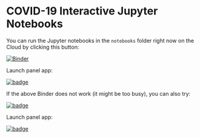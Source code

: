 # COVID-19 Interactive Jupyter Notebooks

You can run the Jupyter notebooks in the `notebooks` folder right now on the Cloud by clicking this button:

[![Binder](https://mybinder.org/badge_logo.svg)](https://mybinder.org/v2/gh/friedrichknuth/covid_dashboard/binder?urlpath=git-pull?repo=https://mybinder.org/v2/gh/friedrichknuth/covid_dashboard)

Launch panel app:

[![badge](https://img.shields.io/static/v1.svg?logo=Jupyter&label=Launch+App&message=binder&color=green)](https://mybinder.org/v2/gh/friedrichknuth/covid_dashboard/binder?urlpath=/proxy/5006/dashboard-panel?)

If the above Binder does not work (it might be too busy), you can also try:

[![badge](https://img.shields.io/static/v1.svg?logo=Jupyter&label=Pangeo+Binder&message=AWS+us-west-2&color=orange)](https://aws-uswest2-binder.pangeo.io/v2/gh/friedrichknuth/covid_dashboard/binder?urlpath=git-pull?repo=https://github.com/friedrichknuth/covid_dashboard)

Launch panel app:

[![badge](https://img.shields.io/static/v1.svg?logo=Jupyter&label=Launch+App&message=AWS+us-west-2&color=green)](https://aws-uswest2-binder.pangeo.io/v2/gh/friedrichknuth/covid_dashboard/binder-app?urlpath=/proxy/5006/dashboard-panel)
